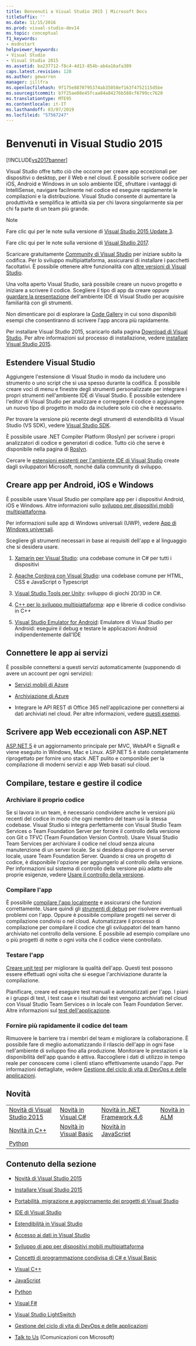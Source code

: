 ```yaml
---
title: Benvenuti a Visual Studio 2015 | Microsoft Docs
titleSuffix: ''
ms.date: 11/15/2016
ms.prod: visual-studio-dev14
ms.topic: conceptual
f1_keywords:
- msdnstart
helpviewer_keywords:
- Visual Studio
- Visual Studio 2015
ms.assetid: ba237712-f8c4-4d13-854b-ab4a16afa309
caps.latest.revision: 128
ms.author: gewarren
manager: jillfra
ms.openlocfilehash: 9f175e8870795374ab35058ef163f4752115d5be
ms.sourcegitcommit: b7f25ae08e45fcaa84a84276b588cf6799cc7620
ms.translationtype: MTE95
ms.contentlocale: it-IT
ms.lasthandoff: 03/07/2019
ms.locfileid: "57567247"
---
```

# <a name="welcome-to-visual-studio-2015"></a>Benvenuti in Visual Studio 2015
[!INCLUDE[vs2017banner](includes/vs2017banner.md)]

Visual Studio offre tutto ciò che occorre per creare app eccezionali per dispositivi o desktop, per il Web e nel cloud. È possibile scrivere codice per iOS, Android e Windows in un solo ambiente IDE, sfruttare i vantaggi di IntelliSense, navigare facilmente nel codice ed eseguire rapidamente le compilazioni e la distribuzione. Visual Studio consente di aumentare la produttività e semplifica le attività sia per chi lavora singolarmente sia per chi fa parte di un team più grande.

> [!NOTE]
>  Fare clic qui per le note sulla versione di [Visual Studio 2015 Update 3](https://www.visualstudio.com/news/releasenotes/vs2015-update3-vs).
>
>  Fare clic qui per le note sulla versione di [Visual Studio 2017](https://www.visualstudio.com/news/releasenotes/vs2017-relnotes).

 Scaricare gratuitamente [Community di Visual Studio](http://go.microsoft.com/fwlink/?LinkId=517106) per iniziare subito la codifica. Per lo sviluppo multipiattaforma, assicurarsi di installare i pacchetti facoltativi. È possibile ottenere altre funzionalità con [altre versioni di Visual Studio](http://www.visualstudio.com/products/compare-visual-studio-products-vs).

 Una volta aperto Visual Studio, sarà possibile creare un nuovo progetto e iniziare a scrivere il codice. Scegliere il tipo di app da creare oppure [guardare la presentazione](./ide/visual-studio-ide.md) dell'ambiente IDE di Visual Studio per acquisire familiarità con gli strumenti.

 Non dimenticare poi di esplorare la [Code Gallery](https://code.msdn.microsoft.com/) in cui sono disponibili esempi che consentiranno di scrivere l'app ancora più rapidamente.

 Per installare Visual Studio 2015, scaricarlo dalla pagina [Download di Visual Studio](http://www.visualstudio.com/downloads/download-visual-studio-vs.aspx). Per altre informazioni sul processo di installazione, vedere [installare Visual Studio 2015](./install/install-visual-studio-2015.md).

## <a name="extend-visual-studio"></a>Estendere Visual Studio
 Aggiungere l'estensione di Visual Studio in modo da includere uno strumento o uno script che si usa spesso durante la codifica. È possibile creare voci di menu e finestre degli strumenti personalizzate per integrare i propri strumenti nell'ambiente IDE di Visual Studio. È possibile estendere l'editor di Visual Studio per analizzare e correggere il codice o aggiungere un nuovo tipo di progetto in modo da includere solo ciò che è necessario.

 Per trovare la versione più recente degli strumenti di estendibilità di Visual Studio (VS SDK), vedere [Visual Studio SDK](./extensibility/visual-studio-sdk.md).

 È possibile usare .NET Compiler Platform (Roslyn) per scrivere i propri analizzatori di codice e generatori di codice. Tutto ciò che serve è disponibile nella pagina di [Roslyn](https://github.com/dotnet/Roslyn).

 Cercare le [estensioni esistenti per l'ambiente IDE di Visual Studio](https://visualstudiogallery.msdn.microsoft.com/) create dagli sviluppatori Microsoft, nonché dalla community di sviluppo.

## <a name="build-apps-for-android-ios-and-windows"></a>Creare app per Android, iOS e Windows
 È possibile usare Visual Studio per compilare app per i dispositivi Android, iOS e Windows. Altre informazioni sullo [sviluppo per dispositivi mobili multipiattaforma](./cross-platform/cross-platform-mobile-development-in-visual-studio.md).

 Per informazioni sulle app di Windows universali (UWP), vedere [App di Windows universali](https://dev.windows.com/windows-apps).

 Scegliere gli strumenti necessari in base ai requisiti dell'app e al linguaggio che si desidera usare.

1.  [Xamarin per Visual Studio](./cross-platform/build-apps-with-native-ui-using-xamarin-in-visual-studio.md): una codebase comune in C# per tutti i dispositivi

2.  [Apache Cordova con Visual Studio](http://msdn.microsoft.com/library/db446f2c-6ba4-4c76-aac5-4c66f43b8c42): una codebase comune per HTML, CSS e JavaScript o Typescript

3.  [Visual Studio Tools per Unity](./cross-platform/visual-studio-tools-for-unity.md): sviluppo di giochi 2D/3D in C#.

4.  [C++ per lo sviluppo multipiattaforma](./cross-platform/visual-cpp-for-cross-platform-mobile-development.md): app e librerie di codice condiviso in C++

5.  [Visual Studio Emulator for Android](./cross-platform/visual-studio-emulator-for-android.md): Emulatore di Visual Studio per Android: eseguire il debug e testare le applicazioni Android indipendentemente dall'IDE

## <a name="connect-your-apps-to-services"></a>Connettere le app ai servizi
 È possibile connettersi a questi servizi automaticamente (supponendo di avere un account per ogni servizio):

-   [Servizi mobili di Azure](http://azure.microsoft.com/documentation/services/mobile-services/)

-   [Archiviazione di Azure](http://azure.microsoft.com/documentation/services/storage/)

-   Integrare le API REST di Office 365 nell'applicazione per connettersi ai dati archiviati nel cloud. Per altre informazioni, vedere [questi esempi](https://github.com/OfficeDev/?utf8=%E2%9C%93&query=o365).

## <a name="write-great-web-apps-with-aspnet"></a>Scrivere app Web eccezionali con ASP.NET
 [ASP.NET 5](http://www.asp.net/vnext/overview/aspnet-vnext/aspnet-5-overview) è un aggiornamento principale per MVC, WebAPI e SignalR e viene eseguito in Windows, Mac e Linux.  ASP.NET 5 è stato completamente riprogettato per fornire uno stack .NET pulito e componibile per la compilazione di moderni servizi e app Web basati sul cloud.

## <a name="build-test-and-manage-your-code"></a>Compilare, testare e gestire il codice

### <a name="check-in-your-code"></a>Archiviare il proprio codice
 Se si lavora in un team, è necessario condividere anche le versioni più recenti del codice in modo che ogni membro del team usi la stessa codebase. Visual Studio si integra perfettamente con Visual Studio Team Services o Team Foundation Server per fornire il controllo della versione con Git o TFVC (Team Foundation Version Control). Usare Visual Studio Team Services per archiviare il codice nel cloud senza alcuna manutenzione di un server locale. Se si desidera disporre di un server locale, usare Team Foundation Server. Quando si crea un progetto di codice, è disponibile l'opzione per aggiungerlo al controllo della versione. Per informazioni sul sistema di controllo della versione più adatto alle proprie esigenze, vedere [Usare il controllo della versione](http://msdn.microsoft.com/library/33267cee-fe5f-4aa3-b2cd-6d22ceace314).

### <a name="build-your-app"></a>Compilare l'app
 È possibile [compilare l'app localmente](./ide/compiling-and-building-in-visual-studio.md) e assicurarsi che funzioni correttamente. Usare quindi gli [strumenti di debug](./debugger/debugging-in-visual-studio.md) per risolvere eventuali problemi con l'app. Oppure è possibile compilare progetti nei server di compilazione condivisi o nel cloud. Automatizzare il processo di compilazione per compilare il codice che gli sviluppatori del team hanno archiviato nel controllo della versione. È possibile ad esempio compilare uno o più progetti di notte o ogni volta che il codice viene controllato.

### <a name="test-your-app"></a>Testare l'app
 [Creare unit test](./test/unit-test-your-code.md) per migliorare la qualità dell'app. Questi test possono essere effettuati ogni volta che si esegue l'archiviazione durante la compilazione.

 Pianificare, creare ed eseguire test manuali e automatizzati per l'app. I piani e i gruppi di test, i test case e i risultati dei test vengono archiviati nel cloud con Visual Studio Team Services o in locale con Team Foundation Server. Altre informazioni sul [test dell'applicazione](http://msdn.microsoft.com/library/73baa961-c21f-43fe-bb92-3f59ae9b5945).

### <a name="deliver-your-teams-code-faster"></a>Fornire più rapidamente il codice del team
 Rimuovere le barriere tra i membri del team e migliorare la collaborazione. È possibile fare di meglio automatizzando il rilascio dell'app in ogni fase nell'ambiente di sviluppo fino alla produzione. Monitorare le prestazioni e la disponibilità dell'app quando è attiva. Raccogliere i dati di utilizzo in tempo reale per conoscere come i clienti stiano effettivamente usando l'app. Per informazioni dettagliate, vedere [Gestione del ciclo di vita di DevOps e delle applicazioni](http://msdn.microsoft.com/library/74a1f71d-7f23-4c71-8fd7-89ede614fab6).

## <a name="whats-new"></a>Novità

|||||
|-|-|-|-|
|[Novità di Visual Studio 2015](./what-s-new-in-visual-studio-2015.md)|[Novità in Visual C#](http://msdn.microsoft.com/library/9f18dc26-27fa-4603-a639-b573f07a117b)|[Novità in .NET Framework 4.6](http://msdn.microsoft.com/library/1d971dd7-10fc-4692-8dac-30ca308fc0fa)|[Novità in ALM](http://msdn.microsoft.com/54b98a53-6083-4303-869a-8063d8fae938)|
|[Novità in C++](http://msdn.microsoft.com/library/1cc09fad-85a2-43c2-b022-bb99f5fe0ad7)|[Novità in Visual Basic](http://msdn.microsoft.com/library/d7e97396-7f42-4873-a81c-4ebcc4b6ca02)|[Novità in JavaScript](javascript/javascript-in-visual-studio.md#whats-new-in-javascript)||
|[Python](./python/getting-started-with-python.md)||||

## <a name="in-this-section"></a>Contenuto della sezione

-   [Novità di Visual Studio 2015](./what-s-new-in-visual-studio-2015.md)

-   [Installare Visual Studio 2015](./install/install-visual-studio-2015.md)

-   [Portabilità, migrazione e aggiornamento dei progetti di Visual Studio](./porting/porting-migrating-and-upgrading-visual-studio-projects.md)

-   [IDE di Visual Studio](./ide/visual-studio-ide.md)

-   [Estendibilità in Visual Studio](./extensibility/extensibility-in-visual-studio.md)

-   [Accesso ai dati in Visual Studio](./data-tools/accessing-data-in-visual-studio.md)

-   [Sviluppo di app per dispositivi mobili multipiattaforma](./cross-platform/cross-platform-mobile-development-in-visual-studio.md)

-   [Concetti di programmazione condivisa di C# e Visual Basic](http://msdn.microsoft.com/library/fa9bf5e6-07c8-4b5b-b1ae-8a22816a63c6)

-   [Visual C++](http://msdn.microsoft.com/library/e8dcc44c-a3e2-4ffe-887c-fd15b18dc458)

-   [JavaScript](./javascript/javascript-in-visual-studio.md)

-   [Python](./python/getting-started-with-python.md)

-   [Visual F#](http://msdn.microsoft.com/library/66f52f8a-a034-4c32-bb83-fa5b030faa4d)

-   [Visual Studio LightSwitch](http://msdn.microsoft.com/library/2021a2cf-f684-493f-8d1b-4cdf39bc6eb3)

-   [Gestione del ciclo di vita di DevOps e delle applicazioni](http://msdn.microsoft.com/library/74a1f71d-7f23-4c71-8fd7-89ede614fab6)

-   [Talk to Us](./ide/talk-to-us.md) (Comunicazioni con Microsoft)
